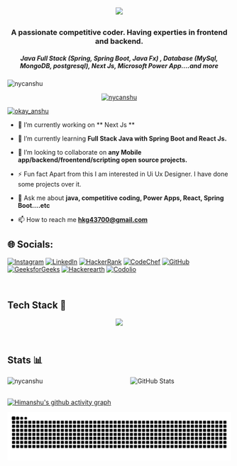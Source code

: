 <h1 align="center">
    <img src="https://readme-typing-svg.herokuapp.com/?font=Righteous&size=35&center=true&vCenter=true&width=500&height=70&duration=4000&lines=Hi+👋,+I'm+Himanshu;" />
</h1>

<h3 align="center">A passionate competitive coder. Having experties in frontend and backend.</h3>
<h5 align="center">Java Full Stack (Spring, Spring Boot, Java Fx) , Database (MySql, MongoDB, postgresql), Next Js,  Microsoft Power App....and more </h5>

<p align="left"> <img src="https://komarev.com/ghpvc/?username=nycanshu&base=11000&abbreviated=false&label=Profile%20views&color=0e75b6&style=flat" alt="nycanshu" /> </p>

<p align="center"> <a href="https://github.com/ryo-ma/github-profile-trophy"><img src="https://github-profile-trophy.vercel.app/?username=nycanshu" alt="nycanshu" /></a> </p>

<p align="left"> <a href="https://twitter.com/okay_anshu" target="blank"><img src="https://img.shields.io/twitter/follow/okay_anshu?logo=twitter&style=for-the-badge" alt="okay_anshu" /></a> </p>

- 🔭 I’m currently working on ** Next Js **

- 🌱 I’m currently learning **Full Stack Java with Spring Boot and React Js.**

- 👯 I’m looking to collaborate on **any Mobile app/backend/froentend/scripting open source projects.**

- ⚡ Fun fact Apart from this I am interested in Ui Ux Designer. I have done some projects over it.

- 💬 Ask me about **java, competitive coding, Power Apps, React, Spring Boot....etc**

- 📫 How to reach me **hkg43700@gmail.com**



## 🌐 Socials:

[![Instagram](https://img.shields.io/badge/Instagram-%23E4405F.svg?logo=Instagram&logoColor=white)](https://instagram.com/okay.anshu) 
[![LinkedIn](https://img.shields.io/badge/LinkedIn-%230077B5.svg?logo=linkedin&logoColor=white)](https://linkedin.com/in/okay-anshu) 
[![HackerRank](https://img.shields.io/badge/HackerRank-%231F8B37.svg?logo=HackerRank&logoColor=white)](https://www.hackerrank.com/okay_anshu) 
[![CodeChef](https://img.shields.io/badge/CodeChef-%23D9A900.svg?logo=CodeChef&logoColor=white)](https://www.codechef.com/users/okay_anshu) 
[![GitHub](https://img.shields.io/badge/GitHub-%23121011.svg?logo=github&logoColor=white)](https://github.com/nycanshu) 
[![GeeksforGeeks](https://img.shields.io/badge/GeeksforGeeks-%2300A300.svg?logo=GeeksforGeeks&logoColor=white)](https://auth.geeksforgeeks.org/user/okay_anshu) 
[![Hackerearth](https://img.shields.io/badge/HackerEarth-%23F3A44D.svg?logo=Hackerearth&logoColor=white)](https://www.hackerearth.com/@Okay.anshu) 
[![Codolio](https://img.shields.io/badge/Codolio-%23000000.svg?logo=codolio&logoColor=white)](https://codolio.com/profile/okay_anshu)






<br>

## Tech Stack 🥞

<p align="center">
  <a href="https://skillicons.dev">
    <img src="https://skillicons.dev/icons?i=git,github,java,cpp,py,dart,kotlin,html,css,bootstrap,tailwind,react,nodejs,express,fastapi,flask,spring,flutter,androidstudio,postgresql,mysql,mongodb,sqlite,supabase,eclipse,idea,vscode,phpstorm,postman,firebase,maven,figma,latex,md,svg,ps,xd,wordpress" />
  </a>
</p>


<br>

## Stats 📊

<div style="display: flex; justify-content: space-between; align-items: center; flex-wrap: wrap; ">
  <!-- Streak Stats -->
  <img src="https://github-readme-streak-stats.herokuapp.com/?user=nycanshu&" alt="nycanshu" style="width: 45%;">

  <!-- GitHub Stats -->
  <img src="https://github-readme-stats.vercel.app/api?username=nycanshu&show_icons=true&locale=en" alt="GitHub Stats" style="width: 45%;">
</div>


<br>

<div>

[![Himanshu's github activity graph](https://github-readme-activity-graph.vercel.app/graph?username=nycanshu&hide_border=true&theme=nightowl)](https://github.com/nycanshu/github-readme-activity-graph)

</div>

<div align="center">
    <img alt="snake eating my contributions" src="https://raw.githubusercontent.com/nycanshu/nycanshu/f388d1eeb02321a69b30402f681e55b8629ac6ba/github-contribution-grid-snake.svg" />
</div>
